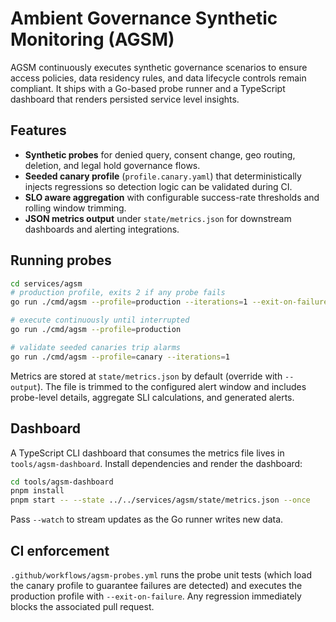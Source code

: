 # Ambient Governance Synthetic Monitoring (AGSM)

AGSM continuously executes synthetic governance scenarios to ensure access policies, data residency rules, and data lifecycle controls remain compliant. It ships with a Go-based probe runner and a TypeScript dashboard that renders persisted service level insights.

## Features

- **Synthetic probes** for denied query, consent change, geo routing, deletion, and legal hold governance flows.
- **Seeded canary profile** (`profile.canary.yaml`) that deterministically injects regressions so detection logic can be validated during CI.
- **SLO aware aggregation** with configurable success-rate thresholds and rolling window trimming.
- **JSON metrics output** under `state/metrics.json` for downstream dashboards and alerting integrations.

## Running probes

```bash
cd services/agsm
# production profile, exits 2 if any probe fails
go run ./cmd/agsm --profile=production --iterations=1 --exit-on-failure

# execute continuously until interrupted
go run ./cmd/agsm --profile=production

# validate seeded canaries trip alarms
go run ./cmd/agsm --profile=canary --iterations=1
```

Metrics are stored at `state/metrics.json` by default (override with `--output`). The file is trimmed to the configured alert window and includes probe-level details, aggregate SLI calculations, and generated alerts.

## Dashboard

A TypeScript CLI dashboard that consumes the metrics file lives in `tools/agsm-dashboard`. Install dependencies and render the dashboard:

```bash
cd tools/agsm-dashboard
pnpm install
pnpm start -- --state ../../services/agsm/state/metrics.json --once
```

Pass `--watch` to stream updates as the Go runner writes new data.

## CI enforcement

`.github/workflows/agsm-probes.yml` runs the probe unit tests (which load the canary profile to guarantee failures are detected) and executes the production profile with `--exit-on-failure`. Any regression immediately blocks the associated pull request.
